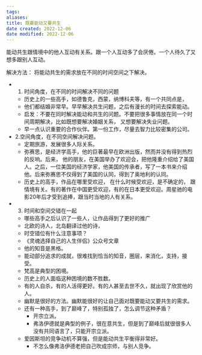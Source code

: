 ```yaml
---
tags: 
aliases: 
title: 既要能动又要共生
date created: 2022-12-06
date modified: 2022-12-06
---
```


能动共生跟情境中的他人互动有关系。跟一个人互动多了会厌倦。一个人待久了又想多跟别人互动。

解决方法： 将能动共生的需求放在不同的时间空间之下解决。

- 1. 时间角度，在不同的时间解决不同的问题
	- 历史上的一些高手，如德鲁克，西蒙，纳博科夫等，有一个共同点是，
	- 他们都结婚非常早。早早解决共生问题，之后有漫长的时间去探索能动。
	- 启发：不要在同时解决能动和共生的问题。不要把很多事情放在同一个时间周期解决，比如既想要解决婚姻关系， 又想要解决失业问题。
	- 早一点认识重要的合作伙伴。第一份工作，尽量去智力比较密集的公司。
- 2.空间角度，在不同空间解决问题。
	- 定期旅游，发展很多人际关系。
	- 弥赛思，是经济学高手，他的巨著最早在欧洲出版，然而并没有得到热烈的反响。后来， 他的朋友，在美国举办了欢迎会，把他隆重介绍给了美国人。之后，一位美国的经济学家，他美国的传承者，写了一本书来介绍他。后来弥赛思不仅得到了美国的认同，得到了奥地利的认同。
	- 历史上的高手，作品在哪里受欢迎， 在什么时候受欢迎，是不确定的， 跟情境有关。有的著作在中国更受欢迎，有的在日本更受欢迎。周星驰的电影20年后才受到追捧，跟当时当地的人有关系。
- 3. 时间和空间交错在一起
	- 哪些高手之后认识了一些人，让作品得到了更好的推广
	- 北欧的诗人，北岛翻译过他的诗，
	- 时空错位有什么注意事项？
	- 《灵魂选择自己的人生伴侣》公众号文章
	- 他的知音是黑格。
	- 能动部分追求的成就，很难找到恰当的知音，圈层，来消化，支持，接受。
	- 梵高是典型的困境。
	- 历史上的人面临这种困境的数不胜数。
	- 有的人自杀，有的人活得更好。有的人甚至去世不久，就出现了欣赏他的人。
	- 幽默是很好的方法。幽默能很好的让自己面对既要能动又要共生的需求。
	- 还有一种高手，到了巅峰了，特别孤独了，怎么调节这种矛盾？
		- 开宗立派。
		- 弗洛伊德就是典型的例子，很在意共生，但是到了巅峰后就很很多人没有共同语言了，只能开宗立派。
	- 爱因斯坦的竞争动机不算强，但是能动共生平衡得非常好。
		- 不怎么像弗洛伊德老把自己吹成宗师，与别人竞争。